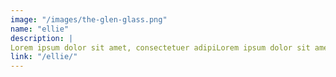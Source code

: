 ```yaml
---
image: "/images/the-glen-glass.png"
name: "ellie"
description: |
Lorem ipsum dolor sit amet, consectetuer adipiLorem ipsum dolor sit amet, consectetuer adipiscing elit, sed diam nonummy nibh euismod tincidunt ut laoreet dolore magna aliquam erat volutpat.
link: "/ellie/"
---
```

